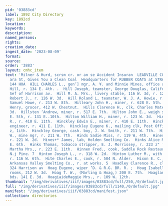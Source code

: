 ```yaml
---
pid: '03883cd'
label: 1892 City Directory
key: 1892cd
location: 
keywords: 
description: 
named_persons: 
rights: 
creation_date: 
ingest_date: '2023-08-09'
format: 
source: 
order: '3883'
layout: cmhc_item
text: 'Milner & Hurd, scrsm cr. or an se Accident Insuran  LEADVILLE COAL ons 905
  ara St, Gives You a Clean Coal  Headquarters for RUBBER COATS at STRAUSS’ §     HIL
  144 HOA  HILL CHARLES L., gen’] mgr, A. ¥. and Minnie Mines, office at mines, Iron
  Hill, r. 134 E. 4th. .  Hill Joseph, teamster, George Douglas, California Gulch,
  Sef of Harrison av.  Hill M. A. Mrs., livery stable, 116 W. 3d, r. 126 W. 8d.  Hill
  Robert J., r. 126 W. 3d.  Hill Roland L, teamster, W. J. A. Howie, r. 400 E. 9th.  Hill
  Samuel Howe, r. 213 W. 8th.  Hilleary John H., miner, r. 628 E. 5th.  Hillman John
  Henry, grocer, 412 W. Chestnut.  Hills Clarence H., clk, Charles Mater, r. 429 W.
  3d.  Hillsten ‘Andrew, miner, r. 517 E. 7th.  Hilton John E., weigh scales, 613
  E. 5th, r. 131 E..10th.  Hilton William H., miner, r. 123 W. 3d.  Hinckley Edgar
  R., r. 410 E. 11th.  Hinckley Edwin E., miner, r. 410 E. 11th.  Hinckley Elmer E.,
  engineer, r. 411 E. 11th.  Hinckley Eugene K., mailing clk, Post Office, r. 410
  z, 1ith.  Hinckley George, cash. boy, J. W. Smith, r. 211 W. 7th.  Hinckley Henry
  W., mine mgr, r. 211 W. 7th.  Hinds Sadie Miss, r. 119 W, 4th.  Hines Charles C.,
  r. 221 W. 2d.  Hines+* James, lab, Holden Smelting Co.  Hinks Alice Miss, r. 606
  E. 6th.  Hinks Thomas, tobacco stripper, E. J. Morrissey, r. 223 z" ‘ 11th.  Hinks
  Martha Mrs,, r. 223 E. 11th.  Hinnen Fred., cook, Saddle Rock Restaurant, r. 511
  N.j Pine. 7  Hinton Joseph L., r. 318 W. 2d.  Hinton Luther M., with Board of Trade,
  r. 116 W. 6th.  Hite Charles E., cook, r. 504 N. Alder.  Hixon E. C., asst. assayer,
  Arkansas Valley Smelting Co., r. at works. 5  Hoadley Clarence R., clk, Jay S. Miller,
  324 Harrison av  Hoag Eugene, wiper ’D. & R.G. BR. R. ;  Hoag Isabella Miss, furnished
  rooms, 212 W. 3d.  Hoag T. W., (Marling & Hoag,) 200 E. 7th.  Hoagland Andrew, miner,
  bds. 141 E. 3d.  HoagiaideMaggie Mrs., r. 109 W. 12th.                    '
thumbnail: "/img/derivatives/iiif/images/03883cd/full/250,/0/default.jpg"
full: "/img/derivatives/iiif/images/03883cd/full/1140,/0/default.jpg"
manifest: "/img/derivatives/iiif/03883cd/manifest.json"
collection: directories
---
```

